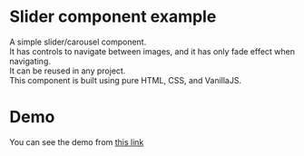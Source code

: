 # Slider component example

A simple slider/carousel component.\
It has controls to navigate between images, and it has only fade effect when navigating.\
It can be reused in any project.\
This component is built using pure HTML, CSS, and VanillaJS.

# Demo

You can see the demo from [this link](https://abdulrahmankanakri.github.io/templates-for-practice/slider)
